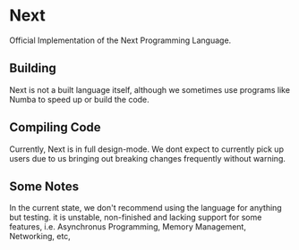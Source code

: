 # Next

Official Implementation of the Next Programming Language.

## Building

Next is not a built language itself, although we sometimes use programs like Numba to speed up or build the code.

## Compiling Code

Currently, Next is in full design-mode. We dont expect to currently pick up users due to us bringing out breaking changes frequently without warning.

## Some Notes
In the current state, we don't recommend using the language for anything but testing. it is unstable, non-finished and lacking support for some features, i.e. Asynchronus Programming, Memory Management, Networking, etc,

